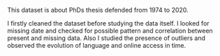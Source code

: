This dataset is about PhDs thesis defended from 1974 to  2020.

I firstly cleaned the dataset before studying the data itself. 
I looked for missing date and checked for possible pattern and correlation between present and missing data.
Also I studied the presence of outliers and observed the evolution of language and online access in time.
